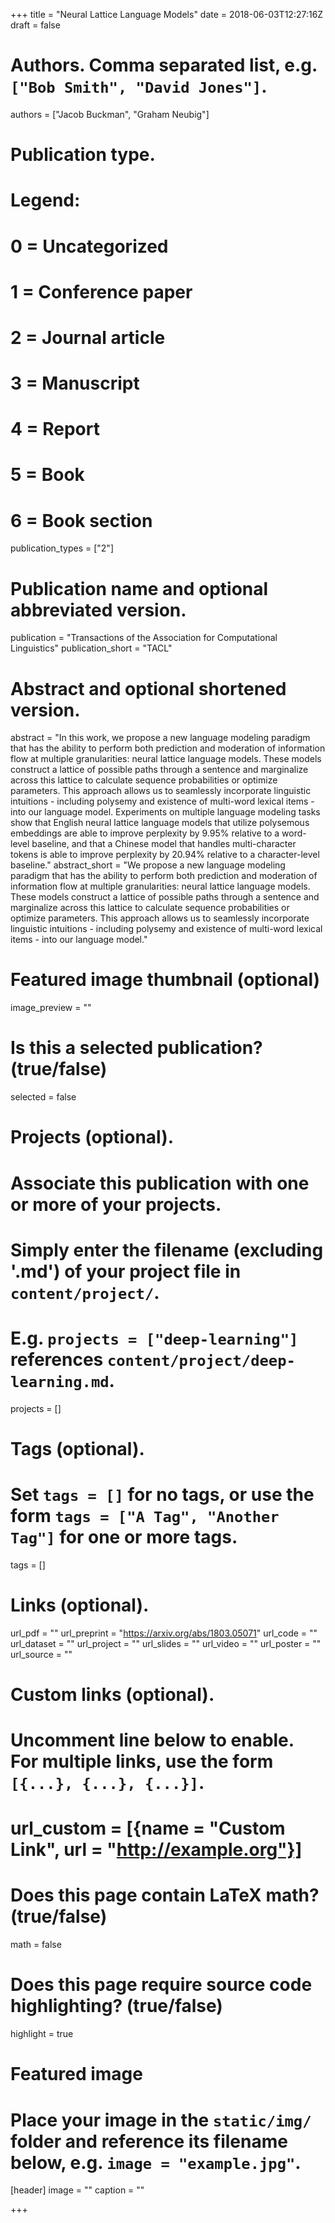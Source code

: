 +++
title = "Neural Lattice Language Models"
date = 2018-06-03T12:27:16Z
draft = false

# Authors. Comma separated list, e.g. `["Bob Smith", "David Jones"]`.
authors = ["Jacob Buckman", "Graham Neubig"]

# Publication type.
# Legend:
# 0 = Uncategorized
# 1 = Conference paper
# 2 = Journal article
# 3 = Manuscript
# 4 = Report
# 5 = Book
# 6 = Book section
publication_types = ["2"]

# Publication name and optional abbreviated version.
publication = "Transactions of the Association for Computational Linguistics"
publication_short = "TACL"

# Abstract and optional shortened version.
abstract = "In this work, we propose a new language modeling paradigm that has the ability to perform both prediction and moderation of information flow at multiple granularities: neural lattice language models. These models construct a lattice of possible paths through a sentence and marginalize across this lattice to calculate sequence probabilities or optimize parameters. This approach allows us to seamlessly incorporate linguistic intuitions - including polysemy and existence of multi-word lexical items - into our language model. Experiments on multiple language modeling tasks show that English neural lattice language models that utilize polysemous embeddings are able to improve perplexity by 9.95% relative to a word-level baseline, and that a Chinese model that handles multi-character tokens is able to improve perplexity by 20.94% relative to a character-level baseline."
abstract_short = "We propose a new language modeling paradigm that has the ability to perform both prediction and moderation of information flow at multiple granularities: neural lattice language models. These models construct a lattice of possible paths through a sentence and marginalize across this lattice to calculate sequence probabilities or optimize parameters. This approach allows us to seamlessly incorporate linguistic intuitions - including polysemy and existence of multi-word lexical items - into our language model."

# Featured image thumbnail (optional)
image_preview = ""

# Is this a selected publication? (true/false)
selected = false

# Projects (optional).
#   Associate this publication with one or more of your projects.
#   Simply enter the filename (excluding '.md') of your project file in `content/project/`.
#   E.g. `projects = ["deep-learning"]` references `content/project/deep-learning.md`.
projects = []

# Tags (optional).
#   Set `tags = []` for no tags, or use the form `tags = ["A Tag", "Another Tag"]` for one or more tags.
tags = []

# Links (optional).
url_pdf = ""
url_preprint = "https://arxiv.org/abs/1803.05071"
url_code = ""
url_dataset = ""
url_project = ""
url_slides = ""
url_video = ""
url_poster = ""
url_source = ""

# Custom links (optional).
#   Uncomment line below to enable. For multiple links, use the form `[{...}, {...}, {...}]`.
# url_custom = [{name = "Custom Link", url = "http://example.org"}]

# Does this page contain LaTeX math? (true/false)
math = false

# Does this page require source code highlighting? (true/false)
highlight = true

# Featured image
# Place your image in the `static/img/` folder and reference its filename below, e.g. `image = "example.jpg"`.
[header]
image = ""
caption = ""

+++
